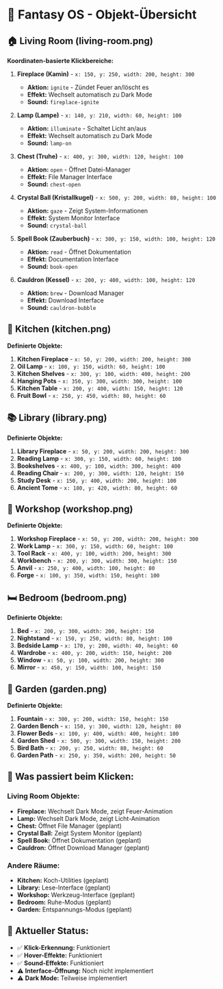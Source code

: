 # 🏰 Fantasy OS - Objekt-Übersicht

## 🏠 Living Room (living-room.png)
**Koordinaten-basierte Klickbereiche:**

1. **Fireplace (Kamin)** - `x: 150, y: 250, width: 200, height: 300`
   - **Aktion:** `ignite` - Zündet Feuer an/löscht es
   - **Effekt:** Wechselt automatisch zu Dark Mode
   - **Sound:** `fireplace-ignite`

2. **Lamp (Lampe)** - `x: 140, y: 210, width: 60, height: 100`
   - **Aktion:** `illuminate` - Schaltet Licht an/aus
   - **Effekt:** Wechselt automatisch zu Dark Mode
   - **Sound:** `lamp-on`

3. **Chest (Truhe)** - `x: 400, y: 300, width: 120, height: 100`
   - **Aktion:** `open` - Öffnet Datei-Manager
   - **Effekt:** File Manager Interface
   - **Sound:** `chest-open`

4. **Crystal Ball (Kristallkugel)** - `x: 500, y: 200, width: 80, height: 100`
   - **Aktion:** `gaze` - Zeigt System-Informationen
   - **Effekt:** System Monitor Interface
   - **Sound:** `crystal-ball`

5. **Spell Book (Zauberbuch)** - `x: 300, y: 150, width: 100, height: 120`
   - **Aktion:** `read` - Öffnet Dokumentation
   - **Effekt:** Documentation Interface
   - **Sound:** `book-open`

6. **Cauldron (Kessel)** - `x: 200, y: 400, width: 100, height: 120`
   - **Aktion:** `brew` - Download Manager
   - **Effekt:** Download Interface
   - **Sound:** `cauldron-bubble`

## 🍳 Kitchen (kitchen.png)
**Definierte Objekte:**

1. **Kitchen Fireplace** - `x: 50, y: 200, width: 200, height: 300`
2. **Oil Lamp** - `x: 100, y: 150, width: 60, height: 100`
3. **Kitchen Shelves** - `x: 300, y: 100, width: 400, height: 200`
4. **Hanging Pots** - `x: 350, y: 300, width: 300, height: 100`
5. **Kitchen Table** - `x: 200, y: 400, width: 150, height: 120`
6. **Fruit Bowl** - `x: 250, y: 450, width: 80, height: 60`

## 📚 Library (library.png)
**Definierte Objekte:**

1. **Library Fireplace** - `x: 50, y: 200, width: 200, height: 300`
2. **Reading Lamp** - `x: 300, y: 150, width: 60, height: 100`
3. **Bookshelves** - `x: 400, y: 100, width: 300, height: 400`
4. **Reading Chair** - `x: 200, y: 300, width: 120, height: 150`
5. **Study Desk** - `x: 150, y: 400, width: 200, height: 100`
6. **Ancient Tome** - `x: 180, y: 420, width: 80, height: 60`

## 🔨 Workshop (workshop.png)
**Definierte Objekte:**

1. **Workshop Fireplace** - `x: 50, y: 200, width: 200, height: 300`
2. **Work Lamp** - `x: 300, y: 150, width: 60, height: 100`
3. **Tool Rack** - `x: 400, y: 100, width: 200, height: 300`
4. **Workbench** - `x: 200, y: 300, width: 300, height: 150`
5. **Anvil** - `x: 250, y: 400, width: 100, height: 80`
6. **Forge** - `x: 100, y: 350, width: 150, height: 100`

## 🛏️ Bedroom (bedroom.png)
**Definierte Objekte:**

1. **Bed** - `x: 200, y: 300, width: 200, height: 150`
2. **Nightstand** - `x: 150, y: 250, width: 80, height: 100`
3. **Bedside Lamp** - `x: 170, y: 200, width: 40, height: 60`
4. **Wardrobe** - `x: 400, y: 200, width: 150, height: 200`
5. **Window** - `x: 50, y: 100, width: 200, height: 300`
6. **Mirror** - `x: 450, y: 150, width: 100, height: 150`

## 🌿 Garden (garden.png)
**Definierte Objekte:**

1. **Fountain** - `x: 300, y: 200, width: 150, height: 150`
2. **Garden Bench** - `x: 150, y: 300, width: 120, height: 80`
3. **Flower Beds** - `x: 100, y: 400, width: 400, height: 100`
4. **Garden Shed** - `x: 500, y: 300, width: 150, height: 200`
5. **Bird Bath** - `x: 200, y: 250, width: 80, height: 60`
6. **Garden Path** - `x: 250, y: 350, width: 200, height: 50`

## 🎯 Was passiert beim Klicken:

### **Living Room Objekte:**
- **Fireplace:** Wechselt Dark Mode, zeigt Feuer-Animation
- **Lamp:** Wechselt Dark Mode, zeigt Licht-Animation  
- **Chest:** Öffnet File Manager (geplant)
- **Crystal Ball:** Zeigt System Monitor (geplant)
- **Spell Book:** Öffnet Dokumentation (geplant)
- **Cauldron:** Öffnet Download Manager (geplant)

### **Andere Räume:**
- **Kitchen:** Koch-Utilities (geplant)
- **Library:** Lese-Interface (geplant)
- **Workshop:** Werkzeug-Interface (geplant)
- **Bedroom:** Ruhe-Modus (geplant)
- **Garden:** Entspannungs-Modus (geplant)

## 🔧 Aktueller Status:
- ✅ **Klick-Erkennung:** Funktioniert
- ✅ **Hover-Effekte:** Funktioniert
- ✅ **Sound-Effekte:** Funktioniert
- ⚠️ **Interface-Öffnung:** Noch nicht implementiert
- ⚠️ **Dark Mode:** Teilweise implementiert
